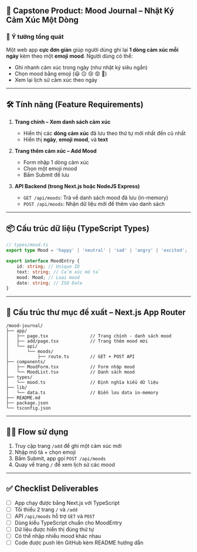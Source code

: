 ## 🎯 Capstone Product: **Mood Journal – Nhật Ký Cảm Xúc Một Dòng**

### 🧠 **Ý tưởng tổng quát**

Một web app **cực đơn giản** giúp người dùng ghi lại **1 dòng cảm xúc mỗi ngày** kèm theo một **emoji mood**.
Người dùng có thể:

- Ghi nhanh cảm xúc trong ngày (như nhật ký siêu ngắn)
- Chọn mood bằng emoji (😃 😐 😢 😡 🥳)
- Xem lại lịch sử cảm xúc theo ngày

---

## 🛠️ **Tính năng (Feature Requirements)**

1. **Trang chính – Xem danh sách cảm xúc**

    - Hiển thị các **dòng cảm xúc** đã lưu theo thứ tự mới nhất đến cũ nhất
    - Hiển thị **ngày**, **emoji mood**, và **text**

2. **Trang thêm cảm xúc – Add Mood**

    - Form nhập 1 dòng cảm xúc
    - Chọn một emoji mood
    - Bấm Submit để lưu

3. **API Backend (trong Next.js hoặc NodeJS Express)**

    - `GET /api/moods`: Trả về danh sách mood đã lưu (in-memory)
    - `POST /api/moods`: Nhận dữ liệu mới để thêm vào danh sách

---

## 📦 **Cấu trúc dữ liệu (TypeScript Types)**

```ts
// types/mood.ts
export type Mood = 'happy' | 'neutral' | 'sad' | 'angry' | 'excited';

export interface MoodEntry {
    id: string; // Unique ID
    text: string; // Cảm xúc mô tả
    mood: Mood; // Loại mood
    date: string; // ISO Date
}
```

---

## 📂 **Cấu trúc thư mục đề xuất – Next.js App Router**

```
/mood-journal/
├── app/
│   ├── page.tsx                // Trang chính - danh sách mood
│   ├── add/page.tsx            // Trang thêm mood mới
│   └── api/
│       └── moods/
│           ├── route.ts        // GET + POST API
├── components/
│   ├── MoodForm.tsx            // Form nhập mood
│   └── MoodList.tsx            // Danh sách mood
├── types/
│   └── mood.ts                 // Định nghĩa kiểu dữ liệu
├── lib/
│   └── data.ts                 // Biến lưu data in-memory
├── README.md
├── package.json
└── tsconfig.json
```

---

## 🧑‍💻 **Flow sử dụng**

1. Truy cập trang `/add` để ghi một cảm xúc mới
2. Nhập mô tả + chọn emoji
3. Bấm Submit, app gọi `POST /api/moods`
4. Quay về trang `/` để xem lịch sử các mood

---

## ✅ **Checklist Deliverables**

- [ ] App chạy được bằng Next.js với TypeScript
- [ ] Tối thiểu 2 trang `/` và `/add`
- [ ] API `/api/moods` hỗ trợ `GET` và `POST`
- [ ] Dùng kiểu TypeScript chuẩn cho MoodEntry
- [ ] Dữ liệu được hiển thị đúng thứ tự
- [ ] Có thể nhập nhiều mood khác nhau
- [ ] Code được push lên GitHub kèm README hướng dẫn

